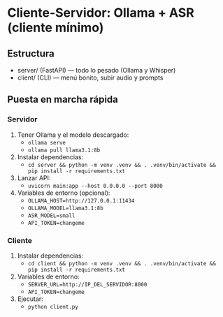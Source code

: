 # Cliente-Servidor: Ollama + ASR (cliente mínimo)

## Estructura
- server/ (FastAPI) — todo lo pesado (Ollama y Whisper)
- client/ (CLI) — menú bonito, subir audio y prompts

## Puesta en marcha rápida
### Servidor
1. Tener Ollama y el modelo descargado:
   - `ollama serve`
   - `ollama pull llama3.1:8b`
2. Instalar dependencias:
   - `cd server && python -m venv .venv && . .venv/bin/activate && pip install -r requirements.txt`
3. Lanzar API:
   - `uvicorn main:app --host 0.0.0.0 --port 8000`
4. Variables de entorno (opcional):
   - `OLLAMA_HOST=http://127.0.0.1:11434`
   - `OLLAMA_MODEL=llama3.1:8b`
   - `ASR_MODEL=small`
   - `API_TOKEN=changeme`

### Cliente
1. Instalar dependencias:
   - `cd client && python -m venv .venv && . .venv/bin/activate && pip install -r requirements.txt`
2. Variables de entorno:
   - `SERVER_URL=http://IP_DEL_SERVIDOR:8000`
   - `API_TOKEN=changeme`
3. Ejecutar:
   - `python client.py`
